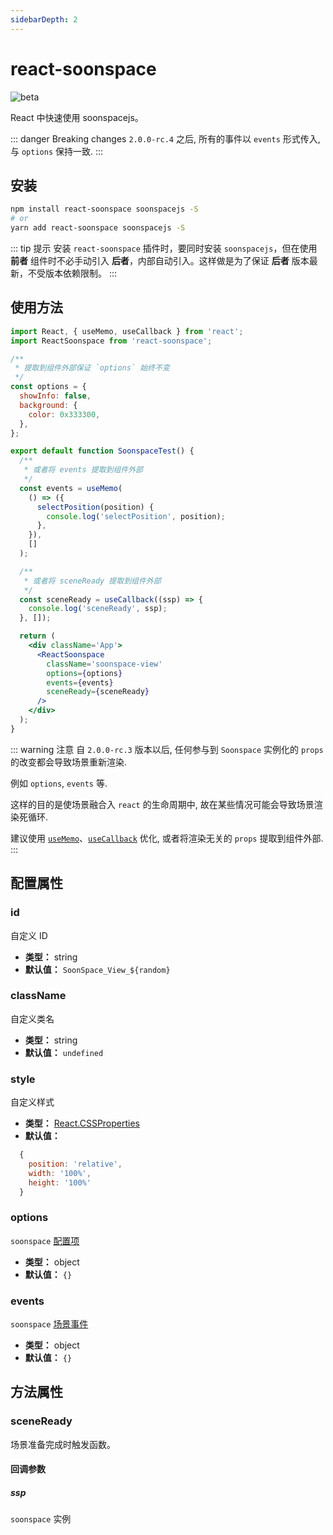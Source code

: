 ```yaml
---
sidebarDepth: 2
---
```


# react-soonspace

![beta](https://img.shields.io/npm/v/react-soonspace/latest.svg)

React 中快速使用 soonspacejs。

::: danger Breaking changes
`2.0.0-rc.4` 之后, 所有的事件以 `events` 形式传入, 与 `options` 保持一致.
:::

## 安装

```bash
npm install react-soonspace soonspacejs -S
# or
yarn add react-soonspace soonspacejs -S
```

::: tip 提示
安装 `react-soonspace` 插件时，要同时安装 `soonspacejs`，但在使用 **前者** 组件时不必手动引入 **后者**，内部自动引入。这样做是为了保证 **后者** 版本最新，不受版本依赖限制。
:::

<!-- 使用方法 -->

## 使用方法

```jsx
import React, { useMemo, useCallback } from 'react';
import ReactSoonspace from 'react-soonspace';

/**
 * 提取到组件外部保证 `options` 始终不变
 */
const options = {
  showInfo: false,
  background: {
    color: 0x333300,
  },
};

export default function SoonspaceTest() {
  /**
   * 或者将 events 提取到组件外部
   */
  const events = useMemo(
    () => ({
      selectPosition(position) {
        console.log('selectPosition', position);
      },
    }),
    []
  );

  /**
   * 或者将 sceneReady 提取到组件外部
   */
  const sceneReady = useCallback((ssp) => {
    console.log('sceneReady', ssp);
  }, []);

  return (
    <div className='App'>
      <ReactSoonspace
        className='soonspace-view'
        options={options}
        events={events}
        sceneReady={sceneReady}
      />
    </div>
  );
}
```

::: warning 注意
自 `2.0.0-rc.3` 版本以后, 任何参与到 `Soonspace` 实例化的 `props` 的改变都会导致场景重新渲染.

例如 `options`, `events` 等.

这样的目的是使场景融合入 `react` 的生命周期中, 故在某些情况可能会导致场景渲染死循环.

建议使用 [`useMemo`](https://zh-hans.reactjs.org/docs/hooks-reference.html#usememo)、[`useCallback`](https://zh-hans.reactjs.org/docs/hooks-reference.html#usecallback) 优化, 或者将渲染无关的 `props` 提取到组件外部.
:::

## 配置属性

### id

自定义 ID

- **类型：** string
- **默认值：** `SoonSpace_View_${random}`

### className

自定义类名

- **类型：** string
- **默认值：** `undefined`

### style

自定义样式

- **类型：** [React.CSSProperties](https://www.npmjs.com/package/csstype)
- **默认值：**

```js
  {
    position: 'relative',
    width: '100%',
    height: '100%'
  }
```

### options

`soonspace` [配置项](../../guide/config.html)

- **类型：** object
- **默认值：** `{}`

### events

`soonspace` [场景事件](../../guide/event.html)

- **类型：** object
- **默认值：** `{}`
  <!-- 方法属性 -->

## 方法属性

### sceneReady

场景准备完成时触发函数。

#### 回调参数

##### ssp

`soonspace` 实例
